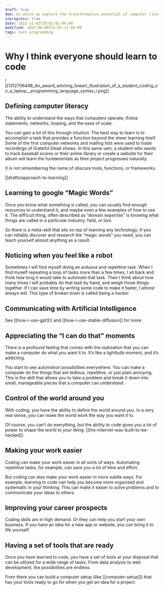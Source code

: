 ```yaml
---
draft: true
dek: In which we explore the transformative potential of computer literacy, unearthing its capacity to elevate both individual lives and collective progress
inprogress: true
date: 2022-11-02T20:02:01-04:00
modified: 2023-09-09T15:02:21-04:00
tags: tech programming
---
```


# Why I think everyone should learn to code

![[1312706448_An_award_winning_lineart_illustration_of_a_student_coding_on_a_laptop__programming_language_syntax_i.png]]

## Defining computer literacy

The ability to understand the ways that computers operate; if/else statements, networks, looping, and the ease of scale. 

You can gain a lot of this through intuition. The best way to learn is to accomplish a task that provides a function beyond the sheer learning itself. Some of the first computer networks and mailing lists were used to trade recordings of Grateful Dead shows. In this same vein, a student who wants to track baseball scores or their anime library or create a website for their album will learn the fundamentals as their project progresses naturally.

It is not remembering the name of obscure tools, functions, or frameworks.

[[drafts/approach-to-learning]]

## Learning to google “Magic Words”

Once you know what something is called, you can usually find enough resources to understand it, and maybe even a few examples of how to use it. The difficult thing, often described as “domain expertise” is knowing what things are called in a particular industry, field, or tool. 

So there is a meta-skill that sits on top of learning any technology; if you can reliably discover and research the “magic words” you need, you can teach yourself almost anything as a result. 

## Noticing when you feel like a robot

Sometimes I will find myself doing an arduous and repetitive task. When I find myself repeating a loop of tasks more than a few times, I sit back and think how long it would take to automate that task. Then I think about how many times I will probably do that task by hand, and weigh those things together. If I can save time by writing some code to make it faster, I almost always will. This type of broken brain is called being a hacker. 

## Communicating with Artificial Intelligence

See [[how-i-use-gpt3]] and [[how-i-use-stable-diffusion]] for more.

## Appreciating the “I can do that” moments

There is a profound feeling that comes with the realization that you can make a computer do what you want it to. It’s like a lightbulb moment, and it’s addicting. 

You start to see automation possibilities everywhere. You can make a computer do the things that are tedious, repetitive, or just plain annoying. This is the skill that allows you to take a problem and break it down into small, manageable pieces that a computer can understand. 

## Control of the world around you

With coding, you have the ability to define the world around you. In a very real sense, you can make the world work the way you want it to. 

Of course, you can’t do everything, but the ability to code gives you a lot of power to shape the world to your liking. [[the-internet-was-built-to-be-hacked]]

## Making your work easier

Coding can make your work easier in all sorts of ways. Automating repetitive tasks, for example, can save you a lot of time and effort. 

But coding can also make your work easier in more subtle ways. For example, learning to code can help you become more organized and systematic in your thinking. This can make it easier to solve problems and to communicate your ideas to others. 

## Improving your career prospects

Coding skills are in high demand. Or they can help you start your own business. If you have an idea for a new app or website, you can bring it to life yourself.

## Having a set of tools that are ready

Once you have learned to code, you have a set of tools at your disposal that can be utilized for a wide range of tasks. From data analysis to web development, the possibilities are endless.

From there you can build a computer setup (like [[computer-setup]]) that has your tools ready to go for when you get an idea for a project.

